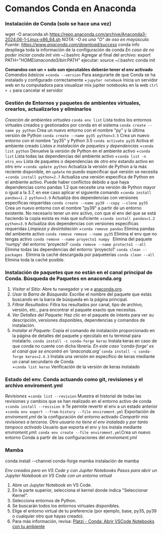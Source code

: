 # Comandos Conda en Anaconda
### Instalación de Conda (solo se hace una vez)
wget -O anaconda.sh https://repo.anaconda.com/archive/Anaconda3-2024.06-1-Linux-x86_64.sh _NOTA: -O es una "O" de oso en mayúscula._ _Fuente: https://www.anaconda.com/download/success_
conda info      despliega toda la información de la configuración de conda
_En caso de no poder iniciar conda init_
    vim ~/.bashrc
    Agregar al final del archivo:
    export PATH="$HOME/anaconda3/bin:$PATH"
    ejecutar:
    source ~/.bashrc
    conda init

**Comandos con un + solo son ejecutables deberán tener el env activado**
_Comandos básicos_ 
+`conda --version`		Para asegurarte de que Conda se ha instalado y configurado correctamente
+`jupyter notebook`       Inicia un servidor web en tu computadora para visualizar mis jupiter notebooks en la web
`ctrl + c` para cancelar el servidor

### Gestión de Entornos y paquetes de ambientes virtuales, crearlos, actualizarlos y eliminarlos    
_Creación de ambientes virtuales_
`conda env list` 		                    Lista todos los entornos virtuales creados y gestionados por conda en el sistema
`conda create --name py python`			    Crea un nuevo entorno con el nombre "py" y la última versión de Python
`conda create --name py35 python=3.5`		Crea un nuevo entorno con el nombre "py35" y Python 3.5
`conda activate py35`                       Activa el ambiente creado
_Listas e instalación de paquetes y dependencias_
+`conda list python`				        Devuelve la versión de Python en el ambiente activo
+`conda list`				                Lista todas las dependencias del ambiente activo
+`conda list -n otro_env`                   Lista de paquetes o dependencias de otro env estando activo en otro env
+`conda update python`				        Actualiza la versión de Python a la más reciente disponible, en `update` no puedo especificar qué versión se necesita
+`conda install python=2.7`			        Actualiza una versión específica de Python en el ambiente activo. Puede haber conflictos debido a que haya dependencias como pandas 1.2 que necesite una versión de Python mayor o igual a la 3.7, en ese caso aplicar el siguiente comando
+`conda install pandas=1.2 python=3.9`		Actualiza dos dependencias con versiones específicas requeridas
`conda create --name py39 --copy --clone py35`	Crea un nuevo entorno con el nombre "py39" a partir de un entorno existente. No necesario tener un env activo, con que el env del que se está haciendo la copia exista es más que suficiente
+`conda install pandas=1.2 python=3.9`		Actualiza dos dependencias con versiones específicas requeridas
_Limpieza y desintalación_
+`conda remove pandas`                      Elimina pandas del ambiente activo
`conda remove remove --name py35`           Elimina el env que no tengas activo
`conda remove --name proyecto1 numpy `      Elimina del paquete 'numpy' del entorno 'proyecto1'
`conda remove --name protecto1 --all `      Elimina todas las dependencias del entorno 'proyecto1'
`conda clean --packages `                   Elimina la caché descargada por paqueterías
`conda clean --all`                         Elimina toda la caché posible.

### Instalación de paquetes que no están en el canal principal de Conda. Búsqueda de Paquetes en anaconda.org
1. *Visitar el Sitio*: Abre tu navegador y ve a [anaconda.org](https://anaconda.org).
2. *Usar la Barra de Búsqueda*: Escribe el nombre del paquete que estás buscando en la barra de búsqueda en la página principal.
3. *Filtrar Resultados*: Filtra los resultados por canal, tipo de archivo, versión, etc., para encontrar el paquete exacto que necesitas.
4. *Ver Detalles del Paquete*: Haz clic en el paquete de interés para ver su descripción, versiones disponibles, dependencias y comandos de instalación.
5. *Instalar el Paquete*: Copia el comando de instalación proporcionado en la página de detalles del paquete y ejecútalo en tu terminal para instalarlo.
`conda install -c conda-forge keras`        Instala keras en caso de que conda no cuente con dicha librería. _En este caso 'conda-forge' es el canal que se encontró en 'anaconda.org'_
`conda install -c conda-forge keras=2.4.3`  Instala una versión en específico de keras mediante un canal secundario de Conda       
+`conda list keras`				            Verificación de la versión de keras instalado

### Estado del env. Conda actuando como git, revisiones y el archivo enviroment.yml
_Revisiones_
+`conda list --revision`            Muestra el historial de todas las revisiones y cambios que se han realizado en el entorno activo de conda
+`conda install --revision 0`       Te permite revertir el env a un estado anterior
+`conda env export --from-history --file enviroment.yml`  Exportación de *enviroment.yml* de la configuración del entorno activado
_Compartir mis revisiones a terceros. Otro usuario no tiene el env instalado y por tanto tampoco activado_
Usuario que exporta el env y los instala mediante *enviroment.yml*:
`conda env create --file enviroment.yml`Crea un nuevo entorno Conda a partir de las configuraciones del *enviroment.yml*

### Mamba
conda install --channel conda-forge mamba   instalación de mamba

_Env creados pero en VS Code y con Jupiter Notebooks_
_Pasos para abrir un Jupyter Notebook en VS Code con un entorno virtual_
1. Abre un Jupyter Notebook en VS Code.
2. En la parte superior, selecciona el kernel donde indica "Seleccionar Kernel".
3. Selecciona entornos de Python.
4. Se buscarán todos los entornos virtuales disponibles.
5. Elige el entorno virtual de tu preferencia (por ejemplo, base, py35, py39 o cualquier otro que hayas creado).
6. Para más información, revisa: [Platzi - Conda: Abrir VSCode Notebooks con tu ambiente](https://platzi.com/home/clases/2434-jupyter-notebook/40396-conda-abrir-vscode-notebooks-con-tu-ambiente/)

